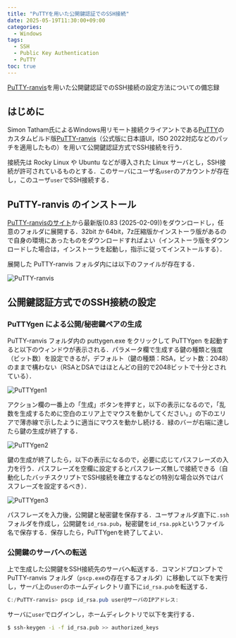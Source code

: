 ```yaml
---
title: "PuTTYを用いた公開鍵認証でのSSH接続"
date: 2025-05-19T11:30:00+09:00
categories:
  - Windows
tags:
  - SSH
  - Public Key Authentication
  - PuTTY
toc: true
---
```


[PuTTY-ranvis](https://www.ranvis.com/putty)を用いた公開鍵認証でのSSH接続の設定方法についての備忘録

## はじめに

Simon Tatham氏によるWindows用リモート接続クライアントである[PuTTY](https://www.chiark.greenend.org.uk/~sgtatham/putty/)のカスタムビルド版[PuTTY-ranvis](https://www.ranvis.com/putty)（公式版に日本語UI，ISO 2022対応などのパッチを適用したもの）を用いて公開鍵認証方式でSSH接続を行う．

接続先は Rocky Linux や Ubuntu などが導入された Linux サーバとし，SSH接続が許可されているものとする．このサーバにユーザ名`user`のアカウントが存在し，このユーザ`user`でSSH接続する．

## PuTTY-ranvis のインストール

[PuTTY-ranvisのサイト](https://www.ranvis.com/putty)から最新版(0.83 (2025-02-09))をダウンロードし，任意のフォルダに展開する．32bit か 64bit，7z圧縮版かインストーラ版があるので自身の環境にあったものをダウンロードすればよい（インストーラ版をダウンロードした場合は，インストーラを起動し，指示に従ってインストールする）．

展開した PuTTY-ranvis フォルダ内には以下のファイルが存在する．

![PuTTY-ranvis]({{site.baseurl}}/images/PuTTY-ranvis_files.png)

## 公開鍵認証方式でのSSH接続の設定

### PuTTYgen による公開/秘密鍵ペアの生成

PuTTY-ranvis フォルダ内の puttygen.exe をクリックして PuTTYgen を起動すると以下のウィンドウが表示される．パラメータ欄で生成する鍵の種類と強度（ビット数）を設定できるが，デフォルト（鍵の種類：RSA，ビット数：2048）のままで構わない（RSAとDSAではほとんどの目的で2048ビットで十分とされている）．

![PuTTYgen1]({{site.baseurl}}/images/PuTTYgen1.png)

アクション欄の一番上の「生成」ボタンを押すと，以下の表示になるので，「乱数を生成するために空白のエリア上でマウスを動かしてください。」の下のエリアで薄赤線で示したように適当にマウスを動かし続ける．緑のバーが右端に達したら鍵の生成が終了する．

![PuTTYgen2]({{site.baseurl}}/images/PuTTYgen2.png)

鍵の生成が終了したら，以下の表示になるので，必要に応じてパスフレーズの入力を行う．パスフレーズを空欄に設定するとパスフレーズ無しで接続できる（自動化したバッチスクリプトでSSH接続を確立するなどの特別な場合以外ではパスフレーズを設定するべき）．

![PuTTYgen3]({{site.baseurl}}/images/PuTTYgen3.png)

パスフレーズを入力後，公開鍵と秘密鍵を保存する．ユーザフォルダ直下に`.ssh`フォルダを作成し，公開鍵を`id_rsa.pub`，秘密鍵を`id_rsa.ppk`というファイル名で保存する．保存したら，PuTTYgenを終了してよい．

### 公開鍵のサーバへの転送

上で生成した公開鍵をSSH接続先のサーバへ転送する．コマンドプロンプトでPuTTY-ranvis フォルダ（`pscp.exe`の存在するフォルダ）に移動して以下を実行し，サーバ上の`user`のホームディレクトリ直下に`id_rsa.pub`を転送する．

```powershell
C:/PuTTY-ranvis> pscp id_rsa.pub user@サーバのIPアドレス:
```

サーバに`user`でログインし，ホームディレクトリで以下を実行する．

```bash
$ ssh-keygen -i -f id_rsa.pub >> authorized_keys
```

